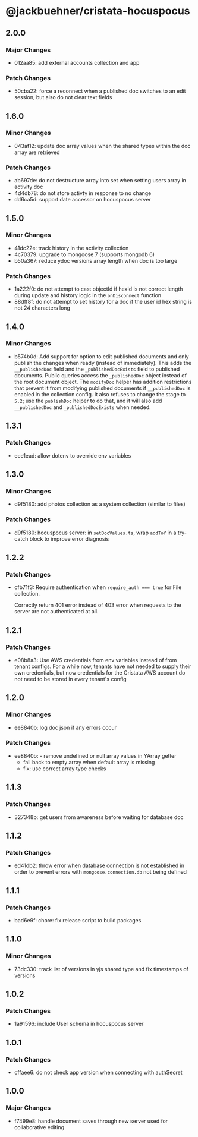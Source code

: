 # @jackbuehner/cristata-hocuspocus

## 2.0.0

### Major Changes

- 012aa85: add external accounts collection and app

### Patch Changes

- 50cba22: force a reconnect when a published doc switches to an edit session, but also do not clear text fields

## 1.6.0

### Minor Changes

- 043af12: update doc array values when the shared types within the doc array are retrieved

### Patch Changes

- ab697de: do not destructure array into set when setting users array in activity doc
- 4d4db78: do not store activty in response to no change
- dd6ca5d: support date accessor on hocuspocus server

## 1.5.0

### Minor Changes

- 41dc22e: track history in the activity collection
- 4c70379: upgrade to mongoose 7 (supports mongodb 6)
- b50a367: reduce ydoc versions array length when doc is too large

### Patch Changes

- 1a222f0: do not attempt to cast objectId if hexId is not correct length during update and history logic in the `onDisconnect` function
- 88dff8f: do not attempt to set history for a doc if the user id hex string is not 24 characters long

## 1.4.0

### Minor Changes

- b574b0d: Add support for option to edit published documents and only publish the changes when ready (instead of immediately). This adds the `__publishedDoc` field and the `_publishedDocExists` field to published documents. Public queries access the `_publishedDoc` object instead of the root document object. The `modifyDoc` helper has addition restrictions that prevent it from modifying published documents if `__publishedDoc` is enabled in the collection config. It also refuses to change the stage to `5.2`; use the `publishDoc` helper to do that, and it will also add `__publishedDoc` and `_publishedDocExists` when needed.

## 1.3.1

### Patch Changes

- ece1ead: allow dotenv to override env variables

## 1.3.0

### Minor Changes

- d9f5180: add photos collection as a system collection (similar to files)

### Patch Changes

- d9f5180: hocuspocus server: in `setDocValues.ts`, wrap `addToY` in a try-catch block to improve error diagnosis

## 1.2.2

### Patch Changes

- cfb71f3: Require authentication when `require_auth === true` for File collection.

  Correctly return 401 error instead of 403 error when requests to the server are not authenticated at all.

## 1.2.1

### Patch Changes

- e08b8a3: Use AWS credentials from env variables instead of from tenant configs. For a while now, tenants have not needed to supply their own credentials, but now credentials for the Cristata AWS account do not need to be stored in every tenant's config

## 1.2.0

### Minor Changes

- ee8840b: log doc json if any errors occur

### Patch Changes

- ee8840b: - remove undefined or null array values in YArray getter
  - fall back to empty array when default array is missing
  - fix: use correct array type checks

## 1.1.3

### Patch Changes

- 327348b: get users from awareness before waiting for database doc

## 1.1.2

### Patch Changes

- ed41db2: throw error when database connection is not established in order to prevent errors with `mongoose.connection.db` not being defined

## 1.1.1

### Patch Changes

- bad6e9f: chore: fix release script to build packages

## 1.1.0

### Minor Changes

- 73dc330: track list of versions in yjs shared type and fix timestamps of versions

## 1.0.2

### Patch Changes

- 1a91596: include User schema in hocuspocus server

## 1.0.1

### Patch Changes

- cffaee6: do not check app version when connecting with authSecret

## 1.0.0

### Major Changes

- f7499e8: handle document saves through new server used for collaborative editing
